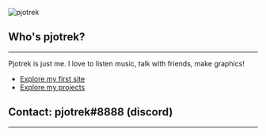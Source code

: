 ![pjotrek](https://cdn.discordapp.com/attachments/781418730038493185/901361420128636948/pjotrek.png)

## Who's pjotrek?
----------------
Pjotrek is just me.
I love to listen music, talk with friends, make graphics!

* [Explore my first site]()
* [Explore my projects](https://careers.microsoft.com/us/en/search-results?keywords=open%20source)

## Contact: pjotrek#8888 (discord)
----

